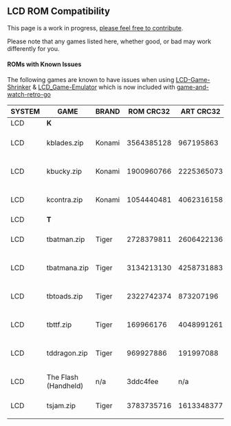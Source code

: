 ## LCD ROM Compatibility 

This page is a work in progress, [please feel free to contribute](https://github.com/DNA64/retro-go-rom-compatibility/blob/main/lcd_bad.md).

Please note that any games listed here, whether good, or bad may work differently for you.

#### ROMs with Known Issues


The following games are known to have issues when using [LCD-Game-Shrinker](https://github.com/bzhxx/LCD-Game-Shrinker) & [LCD_Game-Emulator](https://github.com/bzhxx/LCD-Game-Emulator) which is now included with [game-and-watch-retro-go](https://github.com/kbeckmann/game-and-watch-retro-go)


|SYSTEM|GAME|BRAND|ROM CRC32|ART CRC32|ISSUE|
|-|-|-|-|-|-|
|LCD|**K**|
|LCD|kblades.zip|Konami|3564385128|967195863|Incorrect Button Mapping?|
|LCD|kbucky.zip|Konami|1900960766|2225365073|Incorrect Button Mapping?|
|LCD|kcontra.zip|Konami|1054440481|4062316158|Incorrect Button Mapping?|
|LCD|**T**|
|LCD|tbatman.zip|Tiger|2728379811|2606422136|Incorrect Button Mapping?|
|LCD|tbatmana.zip|Tiger|3134213130|4258731883|Incorrect Button Mapping?|
|LCD|tbtoads.zip|Tiger|2322742374|873207196|Incorrect Button Mapping?|
|LCD|tbttf.zip|Tiger|169966176|4048991261|Incorrect Button Mapping?|
|LCD|tddragon.zip|Tiger|969927886|191997088|Incorrect Button Mapping?|
|LCD|The Flash (Handheld)|n/a|3ddc4fee|n/a|Incorrect Button Mapping?|
|LCD|tsjam.zip|Tiger|3783735716|1613348377|Fails to build|
||||||
